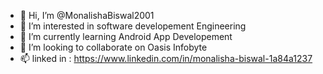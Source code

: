 - 👋 Hi, I’m @MonalishaBiswal2001
- 👀 I’m interested in software developement Engineering
- 🌱 I’m currently learning Android App Developement
- 💞️ I’m looking to collaborate on Oasis Infobyte
- 📫 linked in : https://www.linkedin.com/in/monalisha-biswal-1a84a1237

<!---
MonalishaBiswal2001/MonalishaBiswal2001 is a ✨ special ✨ repository because its `README.md` (this file) appears on your GitHub profile.
You can click the Preview link to take a look at your changes.
--->
